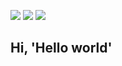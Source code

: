 <p aligt='center'>
  <img src="https://64.media.tumblr.com/58bdfa30fcd4b9e7033aa4496867a090/397187698c108978-4d/s540x810/7b644fe9b93137cea66c713867b777c16a7b07a0.gif">
  <img src="https://64.media.tumblr.com/3fe556a784b87d3bdd144b8ce4e02994/397187698c108978-23/s540x810/5cb12d2f631a7e59ecfdb5dabdd59ee268f42aed.gif" />
  <img src="https://64.media.tumblr.com/2ad3487683637947cbd1f57f9d889393/397187698c108978-97/s540x810/478634a0cecfc83c3cade0d40d50f6546118626b.gif">
</p>

## Hi, 'Hello world'
